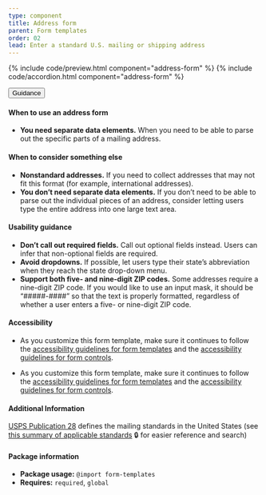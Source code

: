 ```yaml
---
type: component
title: Address form
parent: Form templates
order: 02
lead: Enter a standard U.S. mailing or shipping address
---
```


{% include code/preview.html component="address-form" %}
{% include code/accordion.html component="address-form" %}
<div class="usa-accordion usa-accordion--bordered site-accordion-docs">
  <button class="usa-button-unstyled usa-accordion__button"
      aria-expanded="true" aria-controls="address-form-docs">
    Guidance
  </button>
  <div id="address-form-docs" aria-hidden="false" class="usa-accordion__content site-component-usage">
    <h4>When to use an address form</h4>
    <ul class="usa-content-list">
      <li><strong>You need separate data elements.</strong> When you need to be able to parse out the specific parts of a mailing address.</li>
    </ul>
    <h4>When to consider something else</h4>
    <ul class="usa-content-list">
      <li><strong>Nonstandard addresses.</strong> If you need to collect addresses that may not fit this format (for example, international addresses).</li>
      <li><strong>You don’t need separate data elements.</strong> If you don’t need to be able to parse out the individual pieces of an address, consider letting users type the entire address into one large text area. </li>
    </ul>
    <h4>Usability guidance</h4>
    <ul class="usa-content-list">
      <li><strong>Don’t call out required fields.</strong> Call out optional fields instead. Users can infer that non-optional fields are required.</li>
      <li><strong>Avoid dropdowns.</strong> If possible, let users type their state’s abbreviation when they reach the state drop-down menu.</li>
      <li><strong>Support both five- and nine-digit ZIP codes.</strong> Some addresses require a nine-digit ZIP code. If you would like to use an input mask, it should be “#####-####” so that the text is properly formatted, regardless of whether a user enters a five- or nine-digit ZIP code.</li>
    </ul>
    <h4 class="usa-heading">Accessibility</h4>
    <ul class="usa-content-list">
      <li>As you customize this form template, make sure it continues to follow the <a href="{{ site.baseurl }}/form-templates/">accessibility guidelines for form templates</a> and the <a href="{{ site.baseurl }}/form-controls/">accessibility guidelines for form controls</a>.</li>
    </ul>
    <ul class="usa-content-list">
      <li>As you customize this form template, make sure it continues to follow the <a href="{{ site.baseurl }}/form-templates/">accessibility guidelines for form templates</a> and the <a href="{{ site.baseurl }}/form-controls/">accessibility guidelines for form controls</a>.</li>
    </ul>
    <h4>Additional Information</h4>
    <p>
      <a href="https://pe.usps.com/text/pub28/28c1_001.htm">USPS Publication 28</a> defines the mailing standards in the United States (see <a href="https://drive.google.com/file/d/1T1dmOfuBoOypUw4FbOSYtOHaTGUGE9MC/view?usp=sharing">this summary of applicable standards</a> 🔒 for easier reference and search)
    </p>
    <h4 class="usa-heading">Package information</h4>
    <ul class="usa-content-list">
      <li>
        <strong>Package usage:</strong> <code>@import form-templates</code>
      </li>
      <li>
        <strong>Requires:</strong> <code>required</code>, <code>global</code>
      </li>
    </ul>  </div>
</div>
